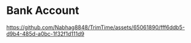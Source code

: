 # Bank Account

https://github.com/Nabhag8848/TrimTime/assets/65061890/fff6ddb5-d9b4-485d-a0bc-1f32f1d111d9
